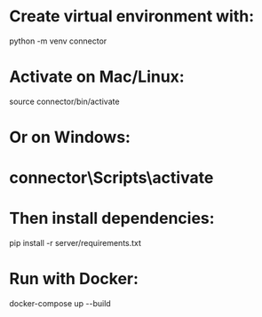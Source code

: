 # Create virtual environment with:
python -m venv connector

# Activate on Mac/Linux:
source connector/bin/activate

# Or on Windows:
# connector\Scripts\activate

# Then install dependencies:
pip install -r server/requirements.txt

# Run with Docker:
docker-compose up --build

